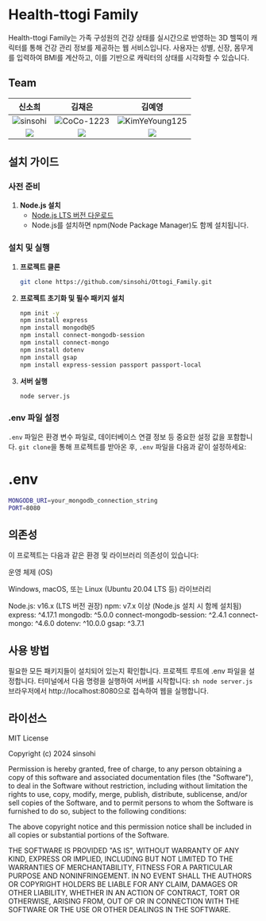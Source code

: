 # Health-ttogi Family

Health-ttogi Family는 가족 구성원의 건강 상태를 실시간으로 반영하는 3D 헬뚝이 캐릭터를 통해 건강 관리 정보를 제공하는 웹 서비스입니다. 
사용자는 성별, 신장, 몸무게를 입력하여 BMI를 계산하고, 이를 기반으로 캐릭터의 상태를 시각화할 수 있습니다.

## Team
| **신소희**                              | **김채은**                               | **김예영**                               |
|:--------------------------------------:|:---------------------------------------:|:---------------------------------------:|
| ![sinsohi](https://github.com/sinsohi.png) | ![CoCo-1223](https://github.com/CoCo-1223.png) | ![KimYeYoung125](https://github.com/KimYeYoung125.png) |
| <a href="mailto:sinsohi4280@gmail.com"><img src="https://img.shields.io/badge/EMAIL-F0F0F0?style=flat-square&logo=Gmail&logoColor=orange&link=mailto:sinsohi4280@gmail.com"/></a> | <a href="mailto:kimco2104@naver.com"><img src="https://img.shields.io/badge/EMAIL-F0F0F0?style=flat-square&logo=Gmail&logoColor=orange&link=mailto:kimco2104@naver.com"/></a> | <a href="mailto:pindoll76@naver.com"><img src="https://img.shields.io/badge/EMAIL-F0F0F0?style=flat-square&logo=Gmail&logoColor=orange&=flat-square&logo=Gmail&logoColor=orange&link=mailto:pindoll76@naver.com"/></a> |



## 설치 가이드

### 사전 준비

1. **Node.js 설치**
    - [Node.js LTS 버전 다운로드](https://nodejs.org/)
    - Node.js를 설치하면 npm(Node Package Manager)도 함께 설치됩니다.

### 설치 및 실행
1. **프로젝트 클론**
    ```sh
    git clone https://github.com/sinsohi/Ottogi_Family.git
    ```

2. **프로젝트 초기화 및 필수 패키지 설치**
    ```sh
    npm init -y
    npm install express
    npm install mongodb@5
    npm install connect-mongodb-session
    npm install connect-mongo
    npm install dotenv
    npm install gsap
    npm install express-session passport passport-local
    ```

3. **서버 실행**
    ```sh
    node server.js
    ```

### .env 파일 설정

`.env` 파일은 환경 변수 파일로, 데이터베이스 연결 정보 등 중요한 설정 값을 포함합니다.
`git clone`을 통해 프로젝트를 받아온 후, `.env` 파일을 다음과 같이 설정하세요:

# .env
  ```sh
  MONGODB_URI=your_mongodb_connection_string
  PORT=8080
  ```

## 의존성

이 프로젝트는 다음과 같은 환경 및 라이브러리 의존성이 있습니다:

운영 체제 (OS)

Windows, macOS, 또는 Linux (Ubuntu 20.04 LTS 등)
라이브러리

Node.js: v16.x (LTS 버전 권장)
npm: v7.x 이상 (Node.js 설치 시 함께 설치됨)
express: ^4.17.1
mongodb: ^5.0.0
connect-mongodb-session: ^2.4.1
connect-mongo: ^4.6.0
dotenv: ^10.0.0
gsap: ^3.7.1


## 사용 방법

필요한 모든 패키지들이 설치되어 있는지 확인합니다.
프로젝트 루트에 .env 파일을 설정합니다.
터미널에서 다음 명령을 실행하여 서버를 시작합니다:
    ```sh
    node server.js
    ```
브라우저에서 http://localhost:8080으로 접속하여 웹을 실행합니다.

## 라이선스

MIT License

Copyright (c) 2024 sinsohi

Permission is hereby granted, free of charge, to any person obtaining a copy
of this software and associated documentation files (the "Software"), to deal
in the Software without restriction, including without limitation the rights
to use, copy, modify, merge, publish, distribute, sublicense, and/or sell
copies of the Software, and to permit persons to whom the Software is
furnished to do so, subject to the following conditions:

The above copyright notice and this permission notice shall be included in all
copies or substantial portions of the Software.

THE SOFTWARE IS PROVIDED "AS IS", WITHOUT WARRANTY OF ANY KIND, EXPRESS OR
IMPLIED, INCLUDING BUT NOT LIMITED TO THE WARRANTIES OF MERCHANTABILITY,
FITNESS FOR A PARTICULAR PURPOSE AND NONINFRINGEMENT. IN NO EVENT SHALL THE
AUTHORS OR COPYRIGHT HOLDERS BE LIABLE FOR ANY CLAIM, DAMAGES OR OTHER
LIABILITY, WHETHER IN AN ACTION OF CONTRACT, TORT OR OTHERWISE, ARISING FROM,
OUT OF OR IN CONNECTION WITH THE SOFTWARE OR THE USE OR OTHER DEALINGS IN THE
SOFTWARE.
